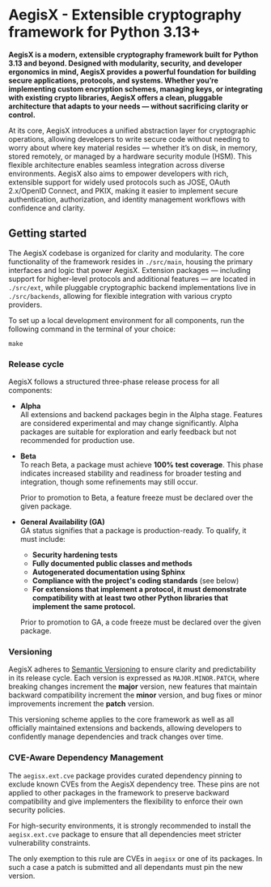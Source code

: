 # AegisX - Extensible cryptography framework for Python 3.13+

**AegisX is a modern, extensible cryptography framework built for Python
3.13 and beyond. Designed with modularity, security, and developer ergonomics
in mind, AegisX provides a powerful foundation for building secure applications,
protocols, and systems. Whether you’re implementing custom encryption schemes,
managing keys, or integrating with existing crypto libraries, AegisX offers a
clean, pluggable architecture that adapts to your needs — without sacrificing
clarity or control.**

At its core, AegisX introduces a unified abstraction layer for cryptographic
operations, allowing developers to write secure code without needing to worry
about where key material resides — whether it’s on disk, in memory, stored
remotely, or managed by a hardware security module (HSM). This flexible
architecture enables seamless integration across diverse environments. AegisX
also aims to empower developers with rich, extensible support for widely used
protocols such as JOSE, OAuth 2.x/OpenID Connect, and PKIX, making it easier
to implement secure authentication, authorization, and identity management
workflows with confidence and clarity.

## Getting started

The AegisX codebase is organized for clarity and modularity. The core
functionality of the framework resides in ``./src/main``, housing the primary
interfaces and logic that power AegisX. Extension packages — including
support for higher-level protocols and additional features — are located
in `./src/ext`, while pluggable cryptographic backend implementations live
in `./src/backends`, allowing for flexible integration with various
crypto providers.

To set up a local development environment for all components, run the
following command in the terminal of your choice:

```
make
```

### Release cycle

AegisX follows a structured three-phase release process for all components:

- **Alpha**  
  All extensions and backend packages begin in the Alpha stage. Features are
  considered experimental and may change significantly. Alpha packages are
  suitable for exploration and early feedback but not recommended for
  production use.

- **Beta**  
  To reach Beta, a package must achieve **100% test coverage**. This phase
  indicates increased stability and readiness for broader testing and
  integration, though some refinements may still occur.

  Prior to promotion to Beta, a feature freeze must be declared over the given
  package.

- **General Availability (GA)**  
  GA status signifies that a package is production-ready. To qualify, it must include:
  - **Security hardening tests**
  - **Fully documented public classes and methods**
  - **Autogenerated documentation using Sphinx**
  - **Compliance with the project's coding standards** (see below)
  - **For extensions that implement a protocol, it must demonstrate compatibility with
    at least two other Python libraries that implement the same protocol.**

  Prior to promotion to GA, a code freeze must be declared over the given
  package.

### Versioning

AegisX adheres to [Semantic Versioning](https://semver.org/) to ensure clarity
and predictability in its release cycle. Each version is expressed as
`MAJOR.MINOR.PATCH`, where breaking changes increment the **major** version,
new features that maintain backward compatibility increment the **minor**
version, and bug fixes or minor improvements increment the **patch** version.

This versioning scheme applies to the core framework as well as all officially
maintained extensions and backends, allowing developers to confidently manage
dependencies and track changes over time.


### CVE-Aware Dependency Management

The `aegisx.ext.cve` package provides curated dependency pinning to exclude
known CVEs from the AegisX dependency tree. These pins are not applied to other
packages in the framework to preserve backward compatibility and give
implementers the flexibility to enforce their own security policies.

For high-security environments, it is strongly recommended to install the
`aegisx.ext.cve` package to ensure that all dependencies meet stricter
vulnerability constraints.

The only exemption to this rule are CVEs in `aegisx` or one of its
packages. In such a case a patch is submitted and all dependants
must pin the new version.